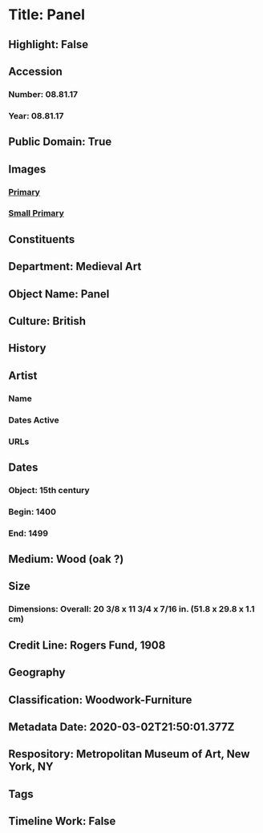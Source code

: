 # Title: Panel
## Highlight: False
## Accession
### Number: 08.81.17
### Year: 08.81.17
## Public Domain: True
## Images
### [Primary](https://images.metmuseum.org/CRDImages/md/original/sf08-81-17s1.jpg)
### [Small Primary](https://images.metmuseum.org/CRDImages/md/web-large/sf08-81-17s1.jpg)
## Constituents
## Department: Medieval Art
## Object Name: Panel
## Culture: British
## History
## Artist
### Name
### Dates Active
### URLs
## Dates
### Object: 15th century
### Begin: 1400
### End: 1499
## Medium: Wood (oak ?)
## Size
### Dimensions: Overall: 20 3/8 x 11 3/4 x 7/16 in. (51.8 x 29.8 x 1.1 cm)
## Credit Line: Rogers Fund, 1908
## Geography
## Classification: Woodwork-Furniture
## Metadata Date: 2020-03-02T21:50:01.377Z
## Respository: Metropolitan Museum of Art, New York, NY
## Tags
## Timeline Work: False